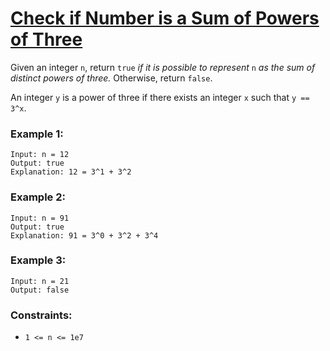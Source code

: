 [Check if Number is a Sum of Powers of Three](https://leetcode.com/problems/check-if-number-is-a-sum-of-powers-of-three)
===
Given an integer `n`, return `true` *if it is possible to represent* `n` *as the sum of distinct powers of three.*
Otherwise, return `false`.

An integer `y` is a power of three if there exists an integer `x` such that `y == 3^x`.

### Example 1:

```
Input: n = 12
Output: true
Explanation: 12 = 3^1 + 3^2
```

### Example 2:

```
Input: n = 91
Output: true
Explanation: 91 = 3^0 + 3^2 + 3^4
```

### Example 3:

```
Input: n = 21
Output: false
```

### Constraints:

- `1 <= n <= 1e7`